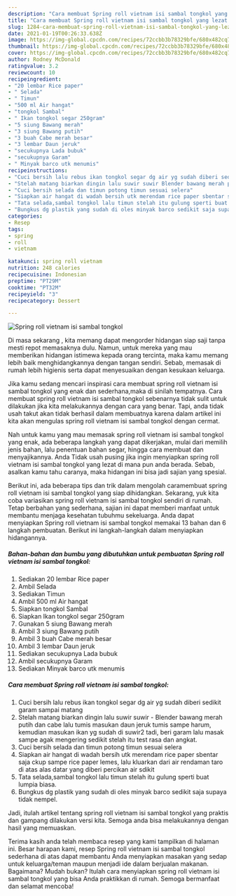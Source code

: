 ```yaml
---
description: "Cara membuat Spring roll vietnam isi sambal tongkol yang lezat Untuk Jualan"
title: "Cara membuat Spring roll vietnam isi sambal tongkol yang lezat Untuk Jualan"
slug: 1284-cara-membuat-spring-roll-vietnam-isi-sambal-tongkol-yang-lezat-untuk-jualan
date: 2021-01-19T00:26:33.638Z
image: https://img-global.cpcdn.com/recipes/72ccbb3b78329bfe/680x482cq70/spring-roll-vietnam-isi-sambal-tongkol-foto-resep-utama.jpg
thumbnail: https://img-global.cpcdn.com/recipes/72ccbb3b78329bfe/680x482cq70/spring-roll-vietnam-isi-sambal-tongkol-foto-resep-utama.jpg
cover: https://img-global.cpcdn.com/recipes/72ccbb3b78329bfe/680x482cq70/spring-roll-vietnam-isi-sambal-tongkol-foto-resep-utama.jpg
author: Rodney McDonald
ratingvalue: 3.2
reviewcount: 10
recipeingredient:
- "20 lembar Rice paper"
- " Selada"
- " Timun"
- "500 ml Air hangat"
- "tongkol Sambal"
- " Ikan tongkol segar 250gram"
- "5 siung Bawang merah"
- "3 siung Bawang putih"
- "3 buah Cabe merah besar"
- "3 lembar Daun jeruk"
- "secukupnya Lada bubuk"
- "secukupnya Garam"
- " Minyak barco utk menumis"
recipeinstructions:
- "Cuci bersih lalu rebus ikan tongkol segar dg air yg sudah diberi sedikit garam sampai matang"
- "Stelah matang biarkan dingin lalu suwir suwir Blender bawang merah putih dan cabe lalu tumis masukan daun jeruk tumis sampe harum, kemudian masukan ikan yg sudah di suwir2 tadi, beri garam lalu masak sampe agak mengering sedikit stelah itu test rasa dan angkat."
- "Cuci bersih selada dan timun potong timun sesuai selera"
- "Siapkan air hangat di wadah bersih utk merendam rice paper sbentar saja ckup sampe rice paper lemes, lalu kluarkan dari air rendaman taro di atas alas datar yang diberi percikan air sdikit"
- "Tata selada,sambal tongkol lalu timun stelah itu gulung sperti buat lumpia biasa."
- "Bungkus dg plastik yang sudah di oles minyak barco sedikit saja supaya tidak nempel."
categories:
- Resep
tags:
- spring
- roll
- vietnam

katakunci: spring roll vietnam 
nutrition: 248 calories
recipecuisine: Indonesian
preptime: "PT29M"
cooktime: "PT32M"
recipeyield: "3"
recipecategory: Dessert

---
```



![Spring roll vietnam isi sambal tongkol](https://img-global.cpcdn.com/recipes/72ccbb3b78329bfe/680x482cq70/spring-roll-vietnam-isi-sambal-tongkol-foto-resep-utama.jpg)

Di masa  sekarang , kita memang dapat mengorder hidangan siap saji tanpa mesti repot memasaknya dulu. Namun, untuk mereka yang mau memberikan hidangan istimewa kepada orang tercinta, maka kamu memang lebih baik menghidangkannya dengan tangan sendiri. Sebab, memasak di rumah lebih higienis serta dapat menyesuaikan dengan kesukaan keluarga.

Jika kamu sedang mencari inspirasi cara membuat spring roll vietnam isi sambal tongkol yang enak dan sederhana,maka di sinilah tempatnya. Cara membuat spring roll vietnam isi sambal tongkol  sebenarnya tidak sulit untuk dilakukan jika kita melakukannya dengan cara yang benar. Tapi, anda tidak usah takut akan tidak berhasil dalam membuatnya 
karena dalam artikel ini kita akan mengulas spring roll vietnam isi sambal tongkol dengan cermat.  



Nah untuk kamu yang mau memasak spring roll vietnam isi sambal tongkol yang enak, ada beberapa langkah yang dapat dikerjakan, mulai dari memilih jenis bahan, lalu penentuan bahan segar, hingga cara membuat dan menyajikannya. Anda Tidak usah pusing jika ingin menyiapkan spring roll vietnam isi sambal tongkol yang lezat di mana pun anda berada. Sebab, asalkan kamu  tahu caranya, maka hidangan ini bisa jadi sajian yang spesial.

Berikut ini, ada beberapa tips dan trik dalam mengolah caramembuat spring roll vietnam isi sambal tongkol yang siap dihidangkan. Sekarang, yuk kita coba variasikan spring roll vietnam isi sambal tongkol sendiri di rumah. Tetap berbahan yang sederhana, sajian ini dapat memberi manfaat untuk membantu menjaga kesehatan tubuhmu sekeluarga. Anda dapat menyiapkan Spring roll vietnam isi sambal tongkol memakai 13 bahan dan 6 langkah pembuatan. Berikut ini langkah-langkah dalam menyiapkan hidangannya.

<!--inarticleads1-->

##### Bahan-bahan dan bumbu yang dibutuhkan untuk pembuatan Spring roll vietnam isi sambal tongkol:

1. Sediakan 20 lembar Rice paper
1. Ambil  Selada
1. Sediakan  Timun
1. Ambil 500 ml Air hangat
1. Siapkan tongkol Sambal
1. Siapkan  Ikan tongkol segar 250gram
1. Gunakan 5 siung Bawang merah
1. Ambil 3 siung Bawang putih
1. Ambil 3 buah Cabe merah besar
1. Ambil 3 lembar Daun jeruk
1. Sediakan secukupnya Lada bubuk
1. Ambil secukupnya Garam
1. Sediakan  Minyak barco utk menumis




<!--inarticleads2-->

##### Cara membuat Spring roll vietnam isi sambal tongkol:

1. Cuci bersih lalu rebus ikan tongkol segar dg air yg sudah diberi sedikit garam sampai matang
1. Stelah matang biarkan dingin lalu suwir suwir - Blender bawang merah putih dan cabe lalu tumis masukan daun jeruk tumis sampe harum, kemudian masukan ikan yg sudah di suwir2 tadi, beri garam lalu masak sampe agak mengering sedikit stelah itu test rasa dan angkat.
1. Cuci bersih selada dan timun potong timun sesuai selera
1. Siapkan air hangat di wadah bersih utk merendam rice paper sbentar saja ckup sampe rice paper lemes, lalu kluarkan dari air rendaman taro di atas alas datar yang diberi percikan air sdikit
1. Tata selada,sambal tongkol lalu timun stelah itu gulung sperti buat lumpia biasa.
1. Bungkus dg plastik yang sudah di oles minyak barco sedikit saja supaya tidak nempel.




Jadi, itulah artikel tentang  spring roll vietnam isi sambal tongkol  yang praktis dan gampang dilakukan versi kita. Semoga anda bisa melakukannya dengan hasil yang memuaskan. 

Terima kasih anda telah membaca resep yang kami tampilkan di halaman ini. Besar harapan kami, resep  Spring roll vietnam isi sambal tongkol sederhana di atas dapat membantu Anda menyiapkan masakan yang sedap untuk keluarga/teman maupun menjadi ide dalam berjualan makanan. Bagaimana? Mudah bukan? Itulah cara menyiapkan spring roll vietnam isi sambal tongkol yang bisa Anda praktikkan di rumah. Semoga bermanfaat dan selamat mencoba!

